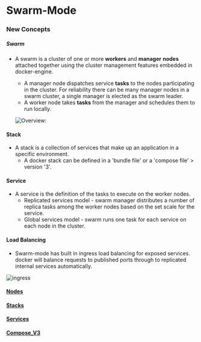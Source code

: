 # Swarm-Mode

### New Concepts

##### Swarm
* A swarm is a cluster of one or more **workers** and **manager** **nodes** attached together using the cluster management features embedded in docker-engine.
    * A manager node dispatches service **tasks** to the nodes participating in the cluster. For reliability there can be many manager nodes in a swarm cluster, a single manager is elected as the swarm leader.
    * A worker node takes **tasks** from the manager and schedules them to run locally.

    ![Overview:][swarm]

[swarm]: http://lucjuggery.com/blog/wp-content/uploads/2016/07/q5ZcSVcr06OuoljzvFbsvrnTzqrqzN7Y9aBZTaXoQ8Q.png "swarm"

#### Stack
* A stack is a collection of services that make up an application in a specific environment.
    * A docker stack can be defined in a 'bundle file' or a 'compose file' > version '3'. 

#### Service
* A service is the definition of the tasks to execute on the worker nodes.
    * Replicated services model - swarm manager distributes a number of replica tasks among the worker nodes based on the set scale for the service.
    * Global services model - swarm runs one task for each service on each node in the cluster.

#### Load Balancing
* Swarm-mode has built in ingress load balancing for exposed services. docker will balance requests to published ports through to replicated internal services automatically.
 
![ingress][load_balance]
 
[load_balance]: http://docs.docker.com.s3-website-us-east-1.amazonaws.com/engine/swarm/images/ingress-routing-mesh.png "ingress"
 
 
#### [Nodes](nodes.md)
#### [Stacks](stacks.md)
#### [Services](services.md)
#### [Compose_V3](compose.md)